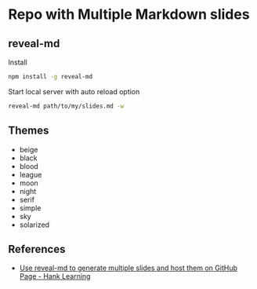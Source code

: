 # Repo with Multiple Markdown slides

## reveal-md

Install

```zsh
npm install -g reveal-md
```

Start local server with auto reload option

```zsh
reveal-md path/to/my/slides.md -w
```

## Themes

  - beige
  - black
  - blood
  - league
  - moon
  - night
  - serif
  - simple
  - sky
  - solarized

## References
* [Use reveal-md to generate multiple slides and host them on GitHub Page - Hank Learning](https://blog.hanklu.tw/post/2021/use-reveal-md-to-generate-multiple-slides-and-host-them-on-github-page/)
